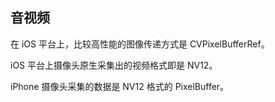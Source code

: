 ## 音视频

在 iOS 平台上，比较高性能的图像传递方式是 CVPixelBufferRef。

iOS 平台上摄像头原生采集出的视频格式即是 NV12。

iPhone 摄像头采集的数据是 NV12 格式的 PixelBuffer。

